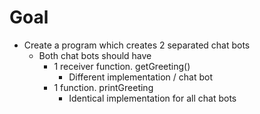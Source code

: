 # Goal
* Create a program which creates 2 separated chat bots
  * Both chat bots should have
    * 1 receiver function. getGreeting()
      * Different implementation / chat bot
    * 1 function. printGreeting
      * Identical implementation for all chat bots